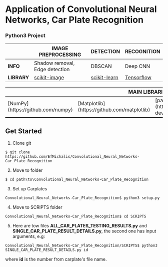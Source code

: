 # Application of Convolutional Neural Networks, Car Plate Recognition

### Python3 Project

|            |       IMAGE PREPROCESSING       |   DETECTION  | RECOGNITION |
| ---------- | ------------------------------- | ------------ |  ---------- |
| **INFO**   | Shadow removal, Edge detection | DBSCAN   | Deep CNN    |
|**LIBRARY** | [scikit-image](https://github.com/scikit-image)| [scikit-learn](https://github.com/scikit-learn) | [Tensorflow](https://github.com/tensorflow)  |


<table >
<tr >
<th>MAIN LIBRARIES</th>
</tr>
<tr>
<td style="padding:0">
<table style="margin:0">
<tr>
<td>
[NumPy](https://github.com/numpy)
</td>
<td>
[Matplotlib](https://github.com/matplotlib)
</td>
<td>
[pandas](https://github.com/pandas-dev)
</td>
<td>
[SciPy](https://github.com/scipy)
</td>
</tr>
</table>
</td>
</tr>
</table>


## Get Started
1. Clone git
```bush
$ git clone https://github.com/EfMichalis/Convolutional_Neural_Networks-Car_Plate_Recognition
```
2. Move to folder
```bush
$ cd path\to\Convolutional_Neural_Networks-Car_Plate_Recognition
```
3. Set up Carplates
```bush
Convolutional_Neural_Networks-Car_Plate_Recognition$ python3 setup.py
```
4. Move to SCRIPTS folder
```bush
Convolutional_Neural_Networks-Car_Plate_Recognition$ cd SCRIPTS
```
5. Here are tow files **ALL_CAR_PLATES_TESTING_RESULTS.py** and **SINGLE_CAR_PLATE_RESULT_DETAILS.py**, the second one has input arguments, e.g:
```bush
Convolutional_Neural_Networks-Car_Plate_Recognition/SCRIPTS$ python3 SINGLE_CAR_PLATE_RESULT_DETAILS.py id
```
where **id** is the number from carplate's file name.

